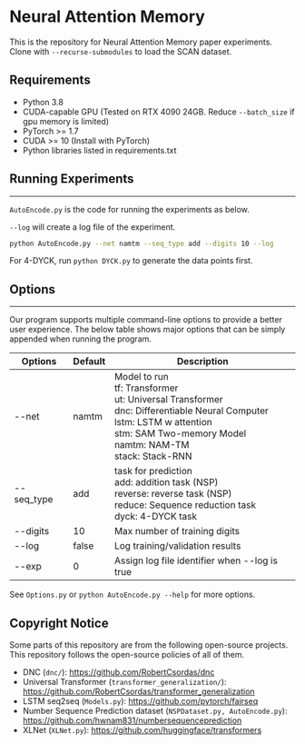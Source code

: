 # Neural Attention Memory

This is the repository for Neural Attention Memory paper experiments.
Clone with `--recurse-submodules` to load the SCAN dataset.

## Requirements
- Python 3.8
- CUDA-capable GPU (Tested on RTX 4090 24GB. Reduce `--batch_size` if gpu memory is limited)
- PyTorch >= 1.7
- CUDA >= 10 (Install with PyTorch)
- Python libraries listed in requirements.txt

## Running Experiments

-----

`AutoEncode.py` is the code for running the experiments as below.  

`--log` will create a log file of the experiment.

```bash
python AutoEncode.py --net namtm --seq_type add --digits 10 --log
```

For 4-DYCK, run `python DYCK.py` to generate the data points first.
## Options

-----

Our program supports multiple command-line options to provide a better user experience. The below table shows major options that can be simply appended when running the program.

| Options      | Default | Description                                                  |
| ------------ | ------- | ------------------------------------------------------------ |
| --net        | namtm      | Model to run <br>tf: Transformer <br>ut: Universal Transformer <br>dnc: Differentiable Neural Computer<br>lstm: LSTM w attention <br>stm: SAM Two-memory Model <br>namtm: NAM-TM <br>stack: Stack-RNN |
| --seq_type   | add     | task for prediction <br>add: addition task (NSP)<br>reverse: reverse task (NSP)<br>reduce: Sequence reduction task<br>dyck: 4-DYCK task |
| --digits     | 10      | Max number of training digits  | 
| --log        | false   | Log training/validation results                              |
| --exp        | 0       | Assign log file identifier when --log is true                |

See `Options.py` or `python AutoEncode.py --help` for more options.

## Copyright Notice
Some parts of this repository are from the following open-source projects.  
This repository follows the open-source policies of all of them.  
- DNC (`dnc/`): https://github.com/RobertCsordas/dnc
- Universal Transformer (`transformer_generalization/`): https://github.com/RobertCsordas/transformer_generalization
- LSTM seq2seq (`Models.py`): https://github.com/pytorch/fairseq
- Number Sequence Prediction dataset (`NSPDataset.py, AutoEncode.py`): https://github.com/hwnam831/numbersequenceprediction
- XLNet (`XLNet.py`): https://github.com/huggingface/transformers


